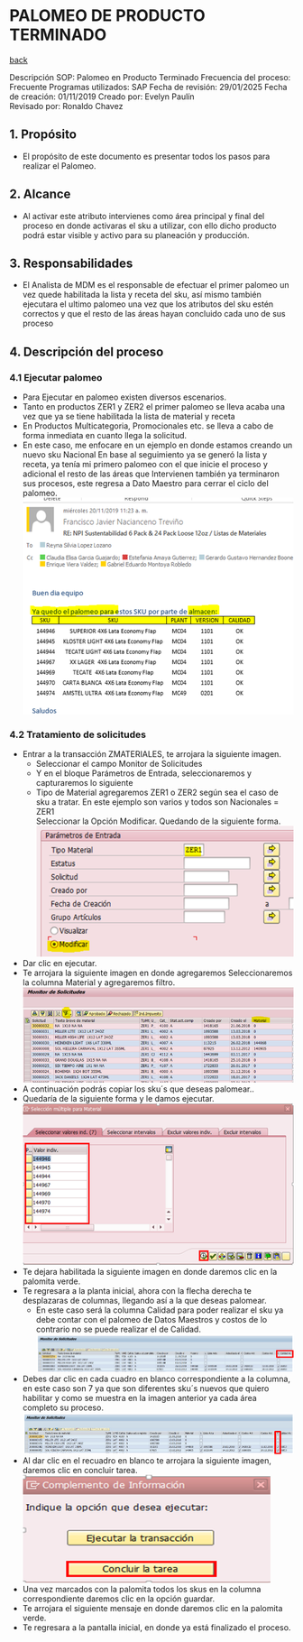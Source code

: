 # PALOMEO DE PRODUCTO TERMINADO
[back](bom.md)

Descripción SOP:	Palomeo en Producto Terminado
Frecuencia del proceso:	Frecuente
Programas utilizados:	SAP
Fecha de revisión:	29/01/2025
Fecha de creación:	01/11/2019
Creado por:	Evelyn Paulín	
Revisado por:	Ronaldo Chavez

## 1. Propósito
- El propósito de este documento es presentar todos los pasos para realizar el Palomeo.

## 2. Alcance
- Al activar este atributo intervienes como área principal y final del proceso en donde activaras el sku a utilizar, con ello dicho producto podrá estar visible y activo para su planeación y producción.

## 3. Responsabilidades
- El Analista de MDM es el responsable de efectuar el primer palomeo un vez quede habilitada la lista y receta del sku, así mismo también ejecutara el ultimo palomeo una vez que los atributos del sku estén correctos y que el resto de las áreas hayan concluido cada uno de sus proceso

## 4. Descripción del proceso
### 4.1 Ejecutar palomeo
- Para Ejecutar en palomeo existen diversos escenarios.
- Tanto en productos ZER1 y ZER2 el primer palomeo se lleva acaba una vez que ya se tiene habilitada la lista de material y receta
- En Productos Multicategoria, Promocionales etc. se lleva a cabo de forma inmediata en cuanto llega la solicitud.
- En este caso, me enfocare en un ejemplo en donde estamos creando un nuevo sku Nacional En base al seguimiento ya se generó la lista y receta, ya tenía mi primero palomeo con el que inicie el proceso y adicional el resto de las áreas que Intervienen también ya terminaron sus procesos, este regresa a Dato Maestro para cerrar el ciclo del palomeo.
![alt text](image-144.png)

### 4.2 Tratamiento de solicitudes
- Entrar a la transacción ZMATERIALES, te arrojara la siguiente imagen.
  - Seleccionar el campo Monitor de Solicitudes
  - Y en el bloque Parámetros de Entrada, seleccionaremos y capturaremos lo siguiente
  - Tipo de Material agregaremos ZER1 o ZER2 según sea el caso de sku a tratar.
    En este ejemplo son varios y todos son Nacionales = ZER1	
    Seleccionar la Opción Modificar. Quedando de la siguiente forma.
![alt text](image-145.png)
- Dar clic en ejecutar. 
- Te arrojara la siguiente imagen en donde agregaremos Seleccionaremos la columna Material y agregaremos filtro. 
![alt text](image-146.png)
- A continuación podrás copiar los sku´s que deseas palomear..
- Quedaría de la siguiente forma y le damos ejecutar.
![alt text](image-147.png)
- Te dejara habilitada la siguiente imagen en donde daremos clic en la palomita verde. 
- Te regresara a la planta inicial, ahora con la flecha derecha te desplazaras de columnas, llegando así a la que deseas palomear.
  - En este caso será la columna Calidad para poder realizar el sku ya debe contar con el palomeo de Datos Maestros y costos de lo contrario no se puede realizar el de Calidad.
![alt text](image-148.png)
- Debes dar clic en cada cuadro en blanco correspondiente a la columna, en este caso son 7 ya que son diferentes sku´s nuevos que quiero habilitar y como se muestra en la imagen anterior ya cada área completo su proceso.
![alt text](image-149.png)
- Al dar clic en el recuadro en blanco te arrojara la siguiente imagen, daremos clic en concluir tarea.
![alt text](image-150.png)
- Una vez marcados con la palomita todos los skus en la columna correspondiente daremos clic en la opción guardar.
- Te arrojara el siguiente mensaje en donde daremos clic en la palomita verde.
- Te regresara a la pantalla inicial, en donde ya está finalizado el proceso.











